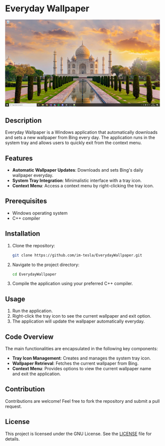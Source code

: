 # Everyday Wallpaper

![Preview](preview.png)

## Description

Everyday Wallpaper is a Windows application that automatically downloads and sets a new wallpaper from Bing every day. The application runs in the system tray and allows users to quickly exit from the context menu.

## Features

- **Automatic Wallpaper Updates**: Downloads and sets Bing's daily wallpaper everyday.
- **System Tray Integration**: Minimalistic interface with a tray icon.
- **Context Menu**: Access a context menu by right-clicking the tray icon.

## Prerequisites

- Windows operating system
- C++ compiler

## Installation

1. Clone the repository:
    ```bash
    git clone https://github.com/im-tesla/EverydayWallpaper.git
    ```
   
2. Navigate to the project directory:
    ```bash
    cd EverydayWallpaper
    ```

3. Compile the application using your preferred C++ compiler.

## Usage

1. Run the application.
2. Right-click the tray icon to see the current wallpaper and exit option.
3. The application will update the wallpaper automatically everyday.

## Code Overview

The main functionalities are encapsulated in the following key components:

- **Tray Icon Management**: Creates and manages the system tray icon.
- **Wallpaper Retrieval**: Fetches the current wallpaper from Bing.
- **Context Menu**: Provides options to view the current wallpaper name and exit the application.

## Contribution

Contributions are welcome! Feel free to fork the repository and submit a pull request.

## License

This project is licensed under the GNU License. See the [LICENSE](LICENSE) file for details.
